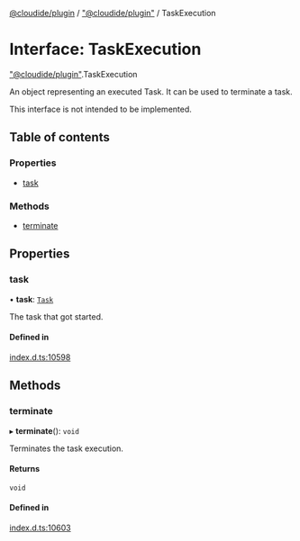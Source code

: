 [@cloudide/plugin](../README.md) / ["@cloudide/plugin"](../modules/_cloudide_plugin_.md) / TaskExecution

# Interface: TaskExecution

["@cloudide/plugin"](../modules/_cloudide_plugin_.md).TaskExecution

An object representing an executed Task. It can be used
to terminate a task.

This interface is not intended to be implemented.

## Table of contents

### Properties

- [task](cloudide_plugin_.TaskExecution.md#task)

### Methods

- [terminate](cloudide_plugin_.TaskExecution.md#terminate)

## Properties

### task

• **task**: [`Task`](../classes/cloudide_plugin_.Task.md)

The task that got started.

#### Defined in

[index.d.ts:10598](https://github.com/shuyaqian/cloudide-plugin-api/blob/26b31b9/index.d.ts#L10598)

## Methods

### terminate

▸ **terminate**(): `void`

Terminates the task execution.

#### Returns

`void`

#### Defined in

[index.d.ts:10603](https://github.com/shuyaqian/cloudide-plugin-api/blob/26b31b9/index.d.ts#L10603)
